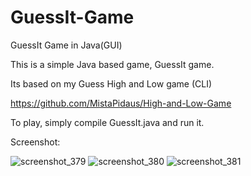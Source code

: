# GuessIt-Game
GuessIt Game in Java(GUI)

This is a simple Java based game, GuessIt game.

Its based on my Guess High and Low game (CLI)

https://github.com/MistaPidaus/High-and-Low-Game

To play, simply compile GuessIt.java and run it.


Screenshot:

![screenshot_379](https://cloud.githubusercontent.com/assets/21690115/23015045/5582f714-f46c-11e6-9a0f-f31f375d6bbf.png)
![screenshot_380](https://cloud.githubusercontent.com/assets/21690115/23015043/55803092-f46c-11e6-8aac-c0c290e234a6.png)
![screenshot_381](https://cloud.githubusercontent.com/assets/21690115/23015046/5584481c-f46c-11e6-8705-4f52c0d81229.png)
